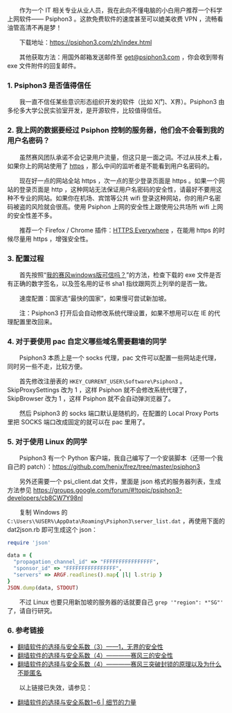 　　作为一个 IT 相关专业从业人员，我在此向不懂电脑的小白用户推荐一个科学上网软件—— Psiphon3 。这款免费软件的速度甚至可以媲美收费 VPN ，流畅看油管高清不再是梦！

　　下载地址：<https://psiphon3.com/zh/index.html>

　　其他获取方法：用国外邮箱发送邮件至 <get@psiphon3.com> ，你会收到带有 exe 文件附件的回复邮件。

### 1. Psiphon3 是否值得信任

　　我一直不信任某些意识形态组织开发的软件（比如 X门、X界）。Psiphon3 由多伦多大学公民实验室开发，是开源软件，比较值得信任。

### 2. 我上网的数据要经过 Psiphon 控制的服务器，他们会不会看到我的用户名密码？

　　虽然赛风团队承诺不会记录用户流量，但这只是一面之词。不过从技术上看，如果你上的网站使用了 [https](../why-https-so-important/) ，那么中间的监听者是不能看到用户名密码的。

　　现在好一点的网站全站 https ，次一点的至少登录页面是 https 。如果一个网站的登录页面是 http ，这种网站无法保证用户名密码的安全性，请最好不要用这种不专业的网站。如果你在机场、宾馆等公共 wifi 登录这种网站，你的用户名密码被盗的风险就会很高。使用 Psiphon 上网的安全性上跟使用公共场所 wifi 上网的安全性差不多。

　　推荐一个 Firefox / Chrome 插件：[HTTPS Everywhere](https://en.wikipedia.org/wiki/HTTPS_Everywhere) ，在能用 https 的时候尽量用 https ，增强安全性。

### 3. 配置过程

　　首先按照“[我的赛风windows版可信吗？](https://psiphon3.com/zh/faq.html#authentic-windows)”的方法，检查下载的 exe 文件是否有正确的数字签名，以及签名用的证书 sha1 指纹跟网页上列举的是否一致。

　　速度配置：国家选“最快的国家”，如果慢可尝试新加坡。

　　注：Psiphon3 打开后会自动修改系统代理设置，如果不想用可以在 IE 的代理配置里改回来。

### 4. 对于要使用 pac 自定义哪些域名需要翻墙的同学

　　Psiphon3 本质上是一个 socks 代理，pac 文件可以配置一些网站走代理，同时另一些不走，比较方便。

　　首先修改注册表的 `HKEY_CURRENT_USER\Software\Psiphon3` 。SkipProxySettings 改为 1 ，这样 Psiphon 就不会修改系统代理了，SkipBrowser 改为 1 ，这样 Psiphon 就不会自动弹浏览器了。

　　然后 Psiphon3 的 socks 端口默认是随机的，在配置的 Local Proxy Ports 里把 SOCKS 端口改成固定的就可以在 pac 里用了。

### 5. 对于使用 Linux 的同学

　　Psiphon3 有一个 Python 客户端，我自己编写了一个安装脚本（还带一个我自己的 patch）：<https://github.com/henix/frez/tree/master/psiphon3>

　　另外还需要一个 psi_client.dat 文件，里面是 json 格式的服务器列表，生成方法参见 <https://groups.google.com/forum/#!topic/psiphon3-developers/cb8CW7Y98nI>

　　复制 Windows 的 `C:\Users\%USER%\AppData\Roaming\Psiphon3\server_list.dat` ，再使用下面的 dat2json.rb 即可生成这个 json：

```ruby
require 'json'

data = {
  "propagation_channel_id" => "FFFFFFFFFFFFFFFF",
  "sponsor_id" => "FFFFFFFFFFFFFFFF",
  "servers" => ARGF.readlines().map{ |l| l.strip }
}
JSON.dump(data, STDOUT)
```

　　不过 Linux 也要只用新加坡的服务器的话就要自己 `grep '"region": *"SG"'` 了，请自行研究。

### 6. 参考链接

* [翻墙软件的选择与安全系数（3）——1，无界的安全性](https://plus.google.com/109790703964908675921/posts/cyonessuuMZ)
* [翻墙软件的选择与安全系数（4）————赛风三的安全性](https://plus.google.com/109790703964908675921/posts/CK81jzWRsdx)
* [翻墙软件的选择与安全系数（4）————赛风三突破封锁的原理以及为什么不能匿名](https://plus.google.com/109790703964908675921/posts/SDkrzcK7ZdY)

　　以上链接已失效，请参见：

* [翻墙软件的选择与安全系数1~6 | 细节的力量](https://xijie.wordpress.com/2015/01/14/%E7%BF%BB%E5%A2%99%E8%BD%AF%E4%BB%B6%E7%9A%84%E9%80%89%E6%8B%A9%E4%B8%8E%E5%AE%89%E5%85%A8%E7%B3%BB%E6%95%B016/)
